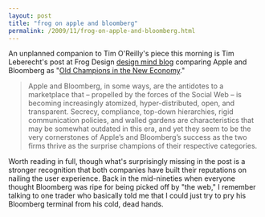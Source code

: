 ```yaml
---
layout: post
title: "frog on apple and bloomberg"
permalink: /2009/11/frog-on-apple-and-bloomberg.html
---
```


An unplanned companion to Tim O'Reilly's piece this morning is Tim Leberecht's post at Frog Design [design mind blog](http://designmind.frogdesign.com/) comparing Apple and Bloomberg as "[Old Champions in the New Economy](http://designmind.frogdesign.com/blog/apple-and-bloomberg-old-champions-in-the-new-economy.html)."

> Apple and Bloomberg, in some ways, are the antidotes to a marketplace that – propelled by the forces of the Social Web – is becoming increasingly atomized, hyper-distributed, open, and transparent. Secrecy, compliance, top-down hierarchies, rigid communication policies, and walled gardens are characteristics that may be somewhat outdated in this era, and yet they seem to be the very cornerstones of Apple’s and Bloomberg’s success as the two firms thrive as the surprise champions of their respective categories.

Worth reading in full, though what's surprisingly missing in the post is a stronger recognition that both companies have built their reputations on nailing the user experience. Back in the mid-nineties when everyone thought Bloomberg was ripe for being picked off by "the web," I remember talking to one trader who basically told me that I could just try to pry his Bloomberg terminal from his cold, dead hands.
